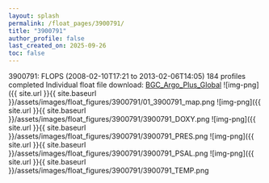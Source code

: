 ```yaml
---
layout: splash
permalink: /float_pages/3900791/
title: "3900791"
author_profile: false
last_created_on: 2025-09-26
toc: false
---
```

 
3900791: FLOPS (2008-02-10T17:21 to 2013-02-06T14:05)
184 profiles completed
Individual float file download: [BGC_Argo_Plus_Global](https://ftp.soest.hawaii.edu/bgc_argo_plus/Individual_Floats/outliers_removed/3900791_Sprof_processed.nc)
![img-png]({{ site.url }}{{ site.baseurl }}/assets/images/float_figures/3900791/01_3900791_map.png
![img-png]({{ site.url }}{{ site.baseurl }}/assets/images/float_figures/3900791/3900791_DOXY.png
![img-png]({{ site.url }}{{ site.baseurl }}/assets/images/float_figures/3900791/3900791_PRES.png
![img-png]({{ site.url }}{{ site.baseurl }}/assets/images/float_figures/3900791/3900791_PSAL.png
![img-png]({{ site.url }}{{ site.baseurl }}/assets/images/float_figures/3900791/3900791_TEMP.png
